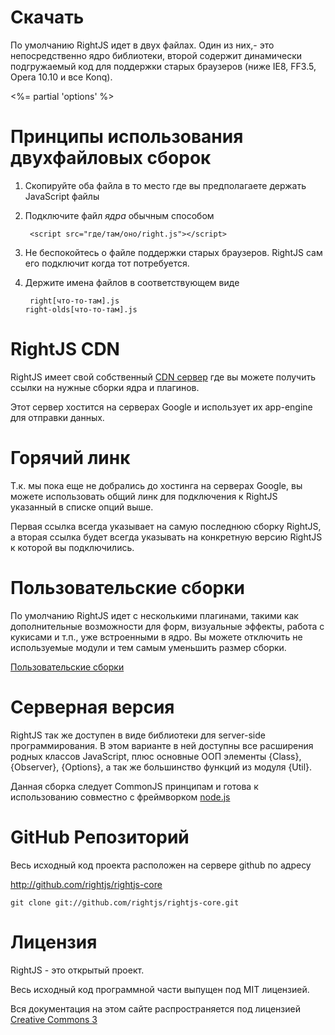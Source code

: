 # Скачать

По умолчанию RightJS идет в двух файлах. Один из них,- это непосредственно ядро библиотеки, второй
содержит динамически подгружаемый код для поддержки старых браузеров (ниже IE8, FF3.5, Opera 10.10 и все Konq).

<%= partial 'options' %>

# Принципы использования двухфайловых сборок

1. Скопируйте оба файла в то место где вы предполагаете держать JavaScript файлы

2. Подключите файл _ядра_ обычным способом

        <script src="где/там/оно/right.js"></script>

3. Не беспокойтесь о файле поддержки старых браузеров. RightJS сам его подключит когда тот потребуется.

4. Держите имена файлов в соответствующем виде

        right[что-то-там].js
       right-olds[что-то-там].js


# RightJS CDN

RightJS имеет свой собственный [CDN сервер](http://cdn.rightjs.org) где вы можете
получить ссылки на нужные сборки ядра и плагинов.

Этот сервер хостится на серверах Google и использует их app-engine для отправки данных.


# Горячий линк

Т.к. мы пока еще не добрались до хостинга на серверах Google, вы можете использовать
общий линк для подключения к RightJS указанный в списке опций выше.

Первая ссылка всегда указывает на самую последнюю сборку RightJS, а вторая ссылка
будет всегда указывать на конкретную версию RightJS к которой вы подключились.


# Пользовательские сборки

По умолчанию RightJS идет с несколькими плагинами, такими как дополнительные
возможности для форм, визуальные эффекты, работа с кукисами и т.п., уже встроенными в ядро.
Вы можете отключить не используемые модули и тем самым уменьшить размер сборки.

[Пользовательские сборки](<%= builds_path %>)

# Серверная версия

RightJS так же доступен в виде библиотеки для server-side программирования. В
этом варианте в ней доступны все расширения родных классов JavaScript, плюс
основные ООП элементы {Class}, {Observer}, {Options}, а так же большинство функций
из модуля {Util}.

Данная сборка следует CommonJS принципам и готова к использованию совместно с
фреймворком [node.js](http://nodejs.org)



# GitHub Репозиторий

Весь исходный код проекта расположен на сервере github по адресу

<http://github.com/rightjs/rightjs-core>

`git clone git://github.com/rightjs/rightjs-core.git`


# Лицензия

RightJS - это открытый проект.

Весь исходный код программной части выпущен под MIT лицензией.

Вся документация на этом сайте распространяется под лицензией
[Creative Commons 3](http://creativecommons.org/licenses/by-nc-sa/3.0/)
